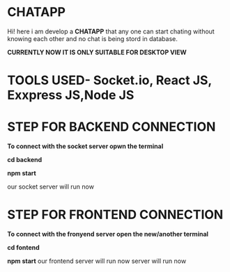 # CHATAPP

Hi!  here i am develop a **CHATAPP** that any one can start chating without knowing each other and no chat is being stord in database.

**CURRENTLY NOW IT IS ONLY SUITABLE FOR DESKTOP VIEW**


# TOOLS USED- Socket.io, React JS, Exxpress JS,Node JS



 # STEP FOR BACKEND CONNECTION
 **To connect with the socket server opwn the terminal**
 
**cd backend**

**npm start**

our socket server will run now

 # STEP FOR FRONTEND CONNECTION

**To connect with the fronyend server open the new/another terminal**


**cd fontend**

**npm start**
our frontend server will run now server will run now

